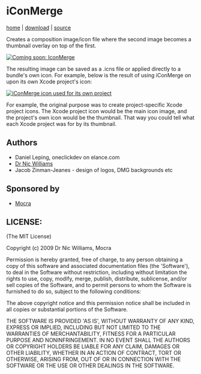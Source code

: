 # iConMerge

[home](http://mocra.com/projects/iconmerge) | [download](http://mocra.com/project_downloads/iconmerge) | [source](http://github.com/mocra/iconmerge)

Creates a composition image/icon file where the second image becomes a thumbnail overlay on top of the first.

<div class="thumbnail"><a href="http://skitch.com/drnic/bdagi/coming-soon-iconmerge"><img src="http://img.skitch.com/20090207-emn72965qpe2xe7kidkc1xesuq.preview.jpg" alt="Coming soon: IconMerge" /></a></div>

The resulting image can be saved as a .icns file or applied directly to a bundle's own icon. For example, below is the result of using iConMerge on upon its own Xcode project's icon:

<div class="thumbnail"><a href="http://skitch.com/drnic/brbe3/iconmerge-icon-used-for-its-own-project"><img src="http://img.skitch.com/20090209-jcw3x34q39auxpng7341wt9g46.preview.jpg" alt="iConMerge icon used for its own project" /></a></div>

For example, the original purpose was to create project-specific Xcode project icons. The 
Xcode project icon would be the main icon image, and the project's own icon would be the 
thumbnail. That way you could tell what each Xcode project was for by its thumbnail.

## Authors

* Daniel Leping, oneclickdev on elance.com
* [Dr Nic Williams](http://drnicwilliams.com)
* Jacob Zinman-Jeanes - design of logos, DMG backgrounds etc

## Sponsored by

* [Mocra](http://mocra.com)

## LICENSE:

(The MIT License)

Copyright (c) 2009 Dr Nic Williams, Mocra

Permission is hereby granted, free of charge, to any person obtaining
a copy of this software and associated documentation files (the
'Software'), to deal in the Software without restriction, including
without limitation the rights to use, copy, modify, merge, publish,
distribute, sublicense, and/or sell copies of the Software, and to
permit persons to whom the Software is furnished to do so, subject to
the following conditions:

The above copyright notice and this permission notice shall be
included in all copies or substantial portions of the Software.

THE SOFTWARE IS PROVIDED 'AS IS', WITHOUT WARRANTY OF ANY KIND,
EXPRESS OR IMPLIED, INCLUDING BUT NOT LIMITED TO THE WARRANTIES OF
MERCHANTABILITY, FITNESS FOR A PARTICULAR PURPOSE AND NONINFRINGEMENT.
IN NO EVENT SHALL THE AUTHORS OR COPYRIGHT HOLDERS BE LIABLE FOR ANY
CLAIM, DAMAGES OR OTHER LIABILITY, WHETHER IN AN ACTION OF CONTRACT,
TORT OR OTHERWISE, ARISING FROM, OUT OF OR IN CONNECTION WITH THE
SOFTWARE OR THE USE OR OTHER DEALINGS IN THE SOFTWARE.